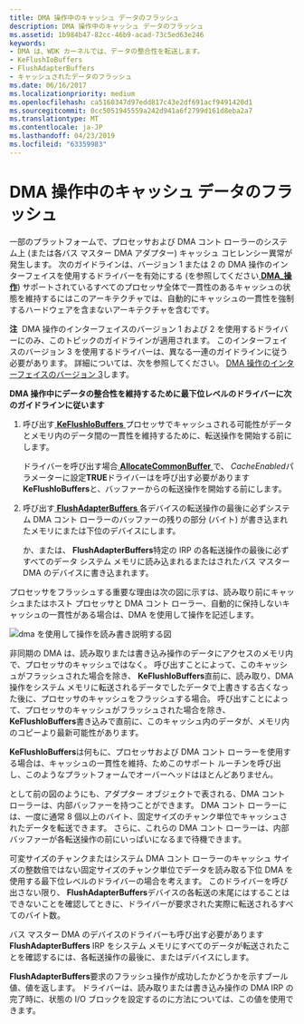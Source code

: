```yaml
---
title: DMA 操作中のキャッシュ データのフラッシュ
description: DMA 操作中のキャッシュ データのフラッシュ
ms.assetid: 1b984b47-82cc-46b9-acad-73c5ed63e246
keywords:
- DMA は、WDK カーネルでは、データの整合性を転送します。
- KeFlushIoBuffers
- FlushAdapterBuffers
- キャッシュされたデータのフラッシュ
ms.date: 06/16/2017
ms.localizationpriority: medium
ms.openlocfilehash: ca5160347d97edd817c43e2df691acf9491420d1
ms.sourcegitcommit: 0cc5051945559a242d941a6f2799d161d8eba2a7
ms.translationtype: MT
ms.contentlocale: ja-JP
ms.lasthandoff: 04/23/2019
ms.locfileid: "63359983"
---
```

# <a name="flushing-cached-data-during-dma-operations"></a>DMA 操作中のキャッシュ データのフラッシュ





一部のプラットフォームで、プロセッサおよび DMA コント ローラーのシステム上 (または各バス マスター DMA アダプター) キャッシュ コヒレンシー異常が発生します。 次のガイドラインは、バージョン 1 または 2 の DMA 操作のインターフェイスを使用するドライバーを有効にする (を参照してください[ **DMA\_操作**](https://msdn.microsoft.com/library/windows/hardware/ff544071)) サポートされているすべてのプロセッサ全体で一貫性のあるキャッシュの状態を維持するにはこのアーキテクチャでは、自動的にキャッシュの一貫性を強制するハードウェアを含まないアーキテクチャを含むです。

**注**  DMA 操作のインターフェイスのバージョン 1 および 2 を使用するドライバーにのみ、このトピックのガイドラインが適用されます。 このインターフェイスのバージョン 3 を使用するドライバーは、異なる一連のガイドラインに従う必要があります。 詳細については、次を参照してください。 [DMA 操作のインターフェイスのバージョン 3](version-3-of-the-dma-operations-interface.md)します。

 

**DMA 操作中にデータの整合性を維持するために最下位レベルのドライバーに次のガイドラインに従います**

1.  呼び出す[ **KeFlushIoBuffers** ](https://msdn.microsoft.com/library/windows/hardware/ff552041)プロセッサでキャッシュされる可能性がデータとメモリ内のデータ間の一貫性を維持するために、転送操作を開始する前にします。

    ドライバーを呼び出す場合[ **AllocateCommonBuffer** ](https://msdn.microsoft.com/library/windows/hardware/ff540575)で、 *CacheEnabled*パラメーターに設定**TRUE**ドライバーはを呼び出す必要があります**KeFlushIoBuffers**と、バッファーからの転送操作を開始する前にします。

2.  呼び出す[ **FlushAdapterBuffers** ](https://msdn.microsoft.com/library/windows/hardware/ff545917)各デバイスの転送操作の最後に必ずシステム DMA コント ローラーのバッファーの残りの部分 (バイト) が書き込まれたメモリにまたは下位のデバイスにします。

    か、または、 **FlushAdapterBuffers**特定の IRP の各転送操作の最後に必ずすべてのデータ システム メモリに読み込まれるまたはされたバス マスター DMA のデバイスに書き込まれます。

プロセッサをフラッシュする重要な理由は次の図に示すは、読み取り前にキャッシュまたはホスト プロセッサと DMA コント ローラー、自動的に保持しないキャッシュの一貫性がある場合は、DMA を使用して操作を記述します。

![dma を使用して操作を読み書き説明する図](images/16cchdma.png)

非同期の DMA は、読み取りまたは書き込み操作のデータにアクセスのメモリ内で、プロセッサのキャッシュではなく。 呼び出すことによって、このキャッシュがフラッシュされた場合を除き、 **KeFlushIoBuffers**直前に、読み取り、DMA 操作をシステム メモリに転送されるデータでしたデータで上書きする古くなった後に、プロセッサのキャッシュをフラッシュする場合。 呼び出すことによって、プロセッサのキャッシュがフラッシュされた場合を除き、 **KeFlushIoBuffers**書き込みで直前に、このキャッシュ内のデータが、メモリ内のコピーより最新可能性があります。

**KeFlushIoBuffers**は何もに、プロセッサおよび DMA コント ローラーを使用する場合は、キャッシュの一貫性を維持、ためこのサポート ルーチンを呼び出し、このようなプラットフォームでオーバーヘッドはほとんどありません。

として前の図のようにも、アダプター オブジェクトで表される、DMA コント ローラーは、内部バッファーを持つことができます。 DMA コント ローラーには、一度に通常 8 個以上のバイト、固定サイズのチャンク単位でキャッシュされたデータを転送できます。 さらに、これらの DMA コント ローラーは、内部バッファーが各転送操作の前にいっぱいになるまで待機できます。

可変サイズのチャンクまたはシステム DMA コント ローラーのキャッシュ サイズの整数倍ではない固定サイズのチャンク単位でデータを読み取る下位 DMA を使用する最下位レベルのドライバーの場合を考えます。 このドライバーを呼び出さない限り、 **FlushAdapterBuffers**デバイスの各転送の末尾にはすることはできないことを確認してときに、ドライバーが要求された実際に転送されるすべてのバイト数。

バス マスター DMA のデバイスのドライバーも呼び出す必要があります**FlushAdapterBuffers** IRP をシステム メモリにすべてのデータが転送されたことを確認するには、各転送操作の最後に、またはデバイスにします。

**FlushAdapterBuffers**要求のフラッシュ操作が成功したかどうかを示すブール値、値を返します。 ドライバーは、読み取りまたは書き込み操作の DMA IRP の完了時に、状態の I/O ブロックを設定するのに方法については、この値を使用できます。

 

 




